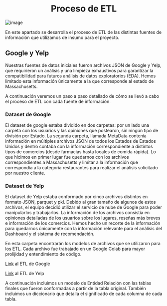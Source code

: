 <h1 align="center"> Proceso de ETL </h1>

![image](https://github.com/LucaTraversa17/ProyectoFinalHenry/assets/88990751/e55e54a2-422f-4f32-8898-78829fa07677)

En este apartado se desarrolla el proceso de ETL de las distintas fuentes de información que utilizamos de insumo para el proyecto. 

## Google y Yelp

Nuestras fuentes de datos iniciales fueron archivos JSON de Google y Yelp, que requirieron un análisis y una limpieza exhaustivos para garantizar la compatibilidad para futuros análisis de datos exploratorios (EDA). Hemos limitado esta información únicamente a la que corresponde al estado de Massachusetts. 

A continuación veremos un paso a paso detallado de cómo se llevó a cabo el proceso de ETL con cada fuente de información. 

### Dataset de Google

El dataset de google estaba dividido en dos carpetas: por un lado una carpeta con los usuarios y las opiniones que postearon, sin ningún tipo de división por Estado. La segunda carpeta, llamada MetaData contenía información en múltiples archivos JSON de todos los Estados de Estados Unidos y dentro contaba con la información correspondiente a distintos tipos de comercios (desde farmacias hasta locales de comida rápida). Lo que hicimos en primer lugar fue quedarnos con los archivos correspondientes a Massachusetts y limitar a la información que correspondía a la categoría restaurantes para realizar el análisis solicitado por nuestro cliente. 

### Dataset de Yelp

El dataset de Yelp estaba conformado por cinco archivos distintos en formato JSON, parquet y pkl. Debido al gran tamaño de algunos de estos archivos, el equipo decidió utilizar el servicio de nube de Google para poder manipularlos y trabajarlos. La información de los archivos consistía en opiniones detalladas de los usuarios sobre los lugares, reseñas más breves e información de los comercios. Hemos hecho un recorte de la información para quedarnos únicamente con la información relevante para el análisis del Dashboard y el sistema de recomendación. 

En esta carpeta encontrarán los modelos de archivos que se utilizaron para los ETL. Cada archivo fue trabajado en un Google Colab para mayor prolijidad y entendimiento de código. 

[Link](ETLGoogle) al ETL de Google

[Link](ETLYelp) al ETL de Yelp

A continuación incluimos un modelo de Entidad Relación con las tablas finales que fueron conformadas a partir de la tabla original. También incluimos un diccionario que detalla el significado de cada columna de cada tabla. 
